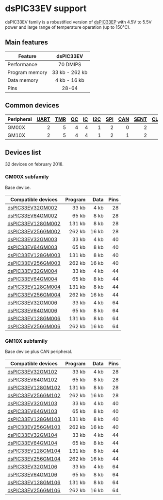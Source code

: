 # dsPIC33EV support

dsPIC33EV family is a robustified version of [dsPIC33EP](../dspic33ep/README.md) with
4.5V to 5.5V power and large range of temperature operation (up to 150°C).

## Main features

|Feature|dsPIC33EV|
|-------|:---:|
|Performance|70 DMIPS|
|Program memory|33 kb - 262 kb|
|Data memory|4 kb - 16 kb|
|Pins|28-64|

## Common devices

|Peripheral      |[UART][1]|[TMR][2] |[OC][3]  |[IC][4]  |[I2C][5] |[SPI][6] |[CAN][7] |[SENT][8]|[CLC][9] |[QEI][10] |[PWM][11] |[MCCP][12]|[SCCP][12]|
|:---------------|--------:|--------:|--------:|--------:|--------:|--------:|--------:|--------:|--------:|---------:|---------:|---------:|---------:|
|GM00X           |        2|        5|        4|        4|        1|        2|        0|        2|        0|         0|         3|         0|         0|
|GM10X           |        2|        5|        4|        4|        1|        2|        1|        2|        0|         0|         3|         0|         0|

[1]: ../../driver/uart
[2]: ../../driver/timer
[3]: ../../driver/oc
[4]: ../../driver/ic
[5]: ../../driver/i2c
[6]: ../../driver/spi
[7]: ../../driver/can
[8]: ../../driver/sent
[9]: ../../driver/clc
[10]: ../../driver/qei
[11]: ../../driver/pwm
[12]: ../../driver/mccp

## Devices list

32 devices on february 2018.

### GM00X subfamily

Base device.

|Compatible devices|Program|Data|Pins|
|---------|--:|--:|--:|
|[dsPIC33EV32GM002](http://microchip.com/wwwproducts/en/dsPIC33EV32GM002)  |  33 kb|   4 kb| 28|
|[dsPIC33EV64GM002](http://microchip.com/wwwproducts/en/dsPIC33EV64GM002)  |  65 kb|   8 kb| 28|
|[dsPIC33EV128GM002](http://microchip.com/wwwproducts/en/dsPIC33EV128GM002)| 131 kb|   8 kb| 28|
|[dsPIC33EV256GM002](http://microchip.com/wwwproducts/en/dsPIC33EV256GM002)| 262 kb|  16 kb| 28|
|[dsPIC33EV32GM003](http://microchip.com/wwwproducts/en/dsPIC33EV32GM003)  |  33 kb|   4 kb| 40|
|[dsPIC33EV64GM003](http://microchip.com/wwwproducts/en/dsPIC33EV64GM003)  |  65 kb|   8 kb| 40|
|[dsPIC33EV128GM003](http://microchip.com/wwwproducts/en/dsPIC33EV128GM003)| 131 kb|   8 kb| 40|
|[dsPIC33EV256GM003](http://microchip.com/wwwproducts/en/dsPIC33EV256GM003)| 262 kb|  16 kb| 40|
|[dsPIC33EV32GM004](http://microchip.com/wwwproducts/en/dsPIC33EV32GM004)  |  33 kb|   4 kb| 44|
|[dsPIC33EV64GM004](http://microchip.com/wwwproducts/en/dsPIC33EV64GM004)  |  65 kb|   8 kb| 44|
|[dsPIC33EV128GM004](http://microchip.com/wwwproducts/en/dsPIC33EV128GM004)| 131 kb|   8 kb| 44|
|[dsPIC33EV256GM004](http://microchip.com/wwwproducts/en/dsPIC33EV256GM004)| 262 kb|  16 kb| 44|
|[dsPIC33EV32GM006](http://microchip.com/wwwproducts/en/dsPIC33EV32GM006)  |  33 kb|   4 kb| 64|
|[dsPIC33EV64GM006](http://microchip.com/wwwproducts/en/dsPIC33EV64GM006)  |  65 kb|   8 kb| 64|
|[dsPIC33EV128GM006](http://microchip.com/wwwproducts/en/dsPIC33EV128GM006)| 131 kb|   8 kb| 64|
|[dsPIC33EV256GM006](http://microchip.com/wwwproducts/en/dsPIC33EV256GM006)| 262 kb|  16 kb| 64|


### GM10X subfamily

Base device plus CAN peripheral.

|Compatible devices|Program|Data|Pins|
|---------|--:|--:|--:|
|[dsPIC33EV32GM102](http://microchip.com/wwwproducts/en/dsPIC33EV32GM102)  |  33 kb|   4 kb| 28|
|[dsPIC33EV64GM102](http://microchip.com/wwwproducts/en/dsPIC33EV64GM102)  |  65 kb|   8 kb| 28|
|[dsPIC33EV128GM102](http://microchip.com/wwwproducts/en/dsPIC33EV128GM102)| 131 kb|   8 kb| 28|
|[dsPIC33EV256GM102](http://microchip.com/wwwproducts/en/dsPIC33EV256GM102)| 262 kb|  16 kb| 28|
|[dsPIC33EV32GM103](http://microchip.com/wwwproducts/en/dsPIC33EV32GM103)  |  33 kb|   4 kb| 40|
|[dsPIC33EV64GM103](http://microchip.com/wwwproducts/en/dsPIC33EV64GM103)  |  65 kb|   8 kb| 40|
|[dsPIC33EV128GM103](http://microchip.com/wwwproducts/en/dsPIC33EV128GM103)| 131 kb|   8 kb| 40|
|[dsPIC33EV256GM103](http://microchip.com/wwwproducts/en/dsPIC33EV256GM103)| 262 kb|  16 kb| 40|
|[dsPIC33EV32GM104](http://microchip.com/wwwproducts/en/dsPIC33EV32GM104)  |  33 kb|   4 kb| 44|
|[dsPIC33EV64GM104](http://microchip.com/wwwproducts/en/dsPIC33EV64GM104)  |  65 kb|   8 kb| 44|
|[dsPIC33EV128GM104](http://microchip.com/wwwproducts/en/dsPIC33EV128GM104)| 131 kb|   8 kb| 44|
|[dsPIC33EV256GM104](http://microchip.com/wwwproducts/en/dsPIC33EV256GM104)| 262 kb|  16 kb| 44|
|[dsPIC33EV32GM106](http://microchip.com/wwwproducts/en/dsPIC33EV32GM106)  |  33 kb|   4 kb| 64|
|[dsPIC33EV64GM106](http://microchip.com/wwwproducts/en/dsPIC33EV64GM106)  |  65 kb|   8 kb| 64|
|[dsPIC33EV128GM106](http://microchip.com/wwwproducts/en/dsPIC33EV128GM106)| 131 kb|   8 kb| 64|
|[dsPIC33EV256GM106](http://microchip.com/wwwproducts/en/dsPIC33EV256GM106)| 262 kb|  16 kb| 64|
